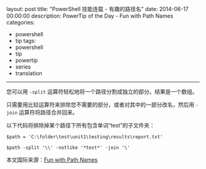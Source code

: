 ﻿layout: post
title: "PowerShell 技能连载 - 有趣的路径名"
date: 2014-06-17 00:00:00
description: PowerTip of the Day - Fun with Path Names
categories:
- powershell
- tip
tags:
- powershell
- tip
- powertip
- series
- translation
---
您可以用 `-split` 运算符轻松地将一个路径分割成独立的部分。结果是一个数组。

只需要用比较运算符来排除您不需要的部分，或者对其中的一部分改名，然后用 `-join` 运算符将路径合并回来。

以下代码将排除掉某个路径下所有包含单词“test”的子文件夹：

    $path = 'C:\folder\test\unit1\testing\results\report.txt'
    
    $path -split '\\' -notlike '*test*' -join '\'

<!--more-->
本文国际来源：[Fun with Path Names](http://community.idera.com/powershell/powertips/b/tips/posts/fun-with-path-names)
